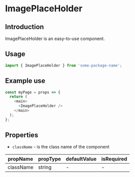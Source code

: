 # ImagePlaceHolder

<!-- STORY -->

## Introduction

ImagePlaceHolder is an easy-to-use component.

## Usage

```javascript
import { ImagePlaceHolder } from 'some-package-name';
```

## Example use

```javascript
const myPage = props => {
  return (
    <main>
      <ImagePlaceHolder />
    </main>
  );
};
```

## Properties

- `className` - is the class name of the component

| propName  | propType | defaultValue | isRequired |
| --------- | -------- | ------------ | ---------- |
| className | string   | -            | -          |
